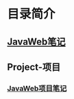 # 目录简介
## [JavaWeb笔记](/note/JavaWeb/javaweb.html)
## Project-项目
### [JavaWeb项目笔记](/note/Project/JavaWeb/JavaWeb.html) 
